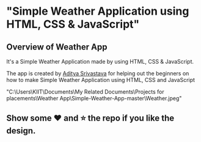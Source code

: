 # "Simple Weather Application using HTML, CSS &amp; JavaScript"

## Overview of Weather App

It's a  Simple Weather Application made by using HTML, CSS &amp; JavaScript.

The app is created by [Aditya Srivastava](https://www.linkedin.com/in/aditya-srivastava-197774215/) for helping out the beginners on how to make Simple Weather Application using HTML, CSS and JavaScript

"C:\Users\KIIT\Documents\My Related Documents\Projects for placements\Weather App\Simple-Weather-App-master\Weather.jpeg"


## Show some :heart: and :star: the repo if you like the design.



